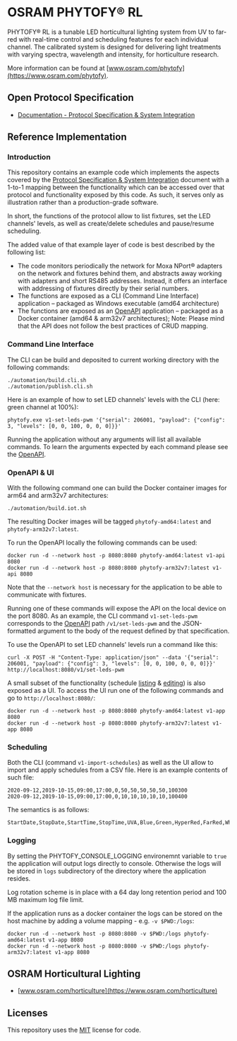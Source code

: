 # OSRAM PHYTOFY® RL

PHYTOFY® RL is a tunable LED horticultural lighting system from UV to far-red with real-time control and scheduling features for each individual channel. The calibrated system is designed for delivering light treatments with varying spectra, wavelength and intensity, for horticulture research.

More information can be found at [www.osram.com/phytofy](https://www.osram.com/phytofy).


## Open Protocol Specification

* [Documentation - Protocol Specification & System Integration](docs/ProtocolSpecificationAndSystemIntegration.md)


## Reference Implementation

### Introduction

This repository contains an example code which implements the aspects covered by the [Protocol Specification & System Integration](docs/ProtocolSpecificationAndSystemIntegration.md) document with a 1-to-1 mapping between the functionality which can be accessed over that protocol and functionality exposed by this code. As such, it serves only as illustration rather than a production-grade software.

In short, the functions of the protocol allow to list fixtures, set the LED channels' levels, as well as create/delete schedules and pause/resume scheduling.

The added value of that example layer of code is best described by the following list:

* The code monitors periodically the network for Moxa NPort® adapters on the network and fixtures behind them, and abstracts away working with adapters and short RS485 addresses. Instead, it offers an interface with addressing of fixtures directly by their serial numbers.
* The functions are exposed as a CLI (Command Line Interface) application – packaged as Windows executable (amd64 architecture)
* The functions are exposed as an [OpenAPI](api/hw1.yaml) application – packaged as a Docker container (amd64 & arm32v7 architectures); Note: Please mind that the API does not follow the best practices of CRUD mapping.


### Command Line Interface

The CLI can be build and deposited to current working directory with the following commands:

    ./automation/build.cli.sh
    ./automation/publish.cli.sh

Here is an example of how to set LED channels' levels with the CLI (here: green channel at 100%):

    phytofy.exe v1-set-leds-pwm '{"serial": 206001, "payload": {"config": 3, "levels": [0, 0, 100, 0, 0, 0]}}'

Running the application without any arguments will list all available commands. To learn the arguments expected by each command please see the [OpenAPI](api/hw1.yaml).


### OpenAPI & UI

With the following command one can build the Docker container images for arm64 and arm32v7 architectures:

    ./automation/build.iot.sh

The resulting Docker images will be tagged `phytofy-amd64:latest` and `phytofy-arm32v7:latest`.

To run the OpenAPI locally the following commands can be used:

    docker run -d --network host -p 8080:8080 phytofy-amd64:latest v1-api 8080
    docker run -d --network host -p 8080:8080 phytofy-arm32v7:latest v1-api 8080

Note that the `--network host` is necessary for the application to be able to communicate with fixtures.

Running one of these commands will expose the API on the local device on the port 8080. As an example, the CLI command `v1-set-leds-pwm` corresponds to the [OpenAPI](api/hw1.yaml) path `/v1/set-leds-pwm` and the JSON-formatted argument to the body of the request defined by that specification.

To use the OpenAPI to set LED channels' levels run a command like this:

    curl -X POST -H "Content-Type: application/json" --data '{"serial": 206001, "payload": {"config": 3, "levels": [0, 0, 100, 0, 0, 0]}}' http://localhost:8080/v1/set-leds-pwm

A small subset of the functionality (schedule [listing](docs/ui/01.Lighting_Schedules_List.png) & [editing](docs/ui/02.Lighting_Schedule_Editing.png)) is also exposed as a UI. To access the UI run one of the following commands and go to `http://localhost:8080/`:

    docker run -d --network host -p 8080:8080 phytofy-amd64:latest v1-app 8080
    docker run -d --network host -p 8080:8080 phytofy-arm32v7:latest v1-app 8080


### Scheduling

Both the CLI (command `v1-import-schedules`) as well as the UI allow to import and apply schedules from a CSV file. Here is an example contents of such file:

```
2020-09-12,2019-10-15,09:00,17:00,0,50,50,50,50,50,100300
2020-09-12,2019-10-15,09:00,17:00,0,10,10,10,10,10,100400
```

The semantics is as follows:

```
StartDate,StopDate,StartTime,StopTime,UVA,Blue,Green,HyperRed,FarRed,White,SerialNumber
```


### Logging

By setting the PHYTOFY_CONSOLE_LOGGING environemnt variable to `true` the application will output logs directly to console. Otherwise the logs will be stored in `logs` subdirectory of the directory where the application resides.

Log rotation scheme is in place with a 64 day long retention period and 100 MB maximum log file limit.

If the application runs as a docker container the logs can be stored on the host machine by adding a volume mapping - e.g. `-v $PWD:/logs`:

    docker run -d --network host -p 8080:8080 -v $PWD:/logs phytofy-amd64:latest v1-app 8080
    docker run -d --network host -p 8080:8080 -v $PWD:/logs phytofy-arm32v7:latest v1-app 8080


## OSRAM Horticultural Lighting

* [www.osram.com/horticulture](https://www.osram.com/horticulture)


## Licenses

This repository uses the [MIT](LICENSE) license for code.
